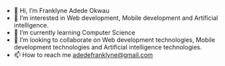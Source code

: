 - 👋 Hi, I’m Franklyne Adede Okwau
- 👀 I’m interested in Web development, Mobile development and Artificial intelligence.
- 🌱 I’m currently learning Computer Science
- 💞️ I’m looking to collaborate on Web development technologies, Mobile development technologies and Artificial intelligence technologies.
- 📫 How to reach me adedefranklyne@gmail.com
